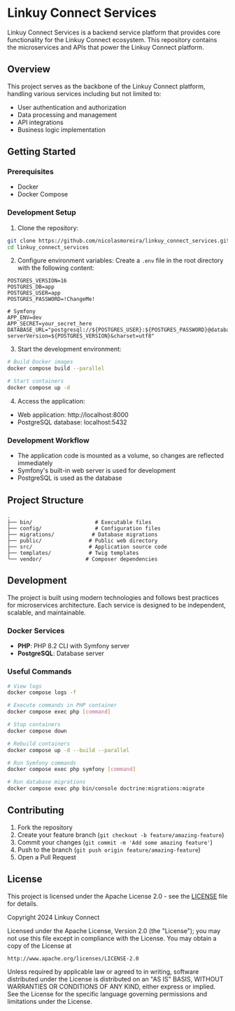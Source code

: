 # Linkuy Connect Services

Linkuy Connect Services is a backend service platform that provides core functionality for the Linkuy Connect ecosystem. This repository contains the microservices and APIs that power the Linkuy Connect platform.

## Overview

This project serves as the backbone of the Linkuy Connect platform, handling various services including but not limited to:

- User authentication and authorization
- Data processing and management
- API integrations
- Business logic implementation

## Getting Started

### Prerequisites

- Docker
- Docker Compose

### Development Setup

1. Clone the repository:

```bash
git clone https://github.com/nicolasmoreira/linkuy_connect_services.git
cd linkuy_connect_services
```

2. Configure environment variables:
   Create a `.env` file in the root directory with the following content:

```env
POSTGRES_VERSION=16
POSTGRES_DB=app
POSTGRES_USER=app
POSTGRES_PASSWORD=!ChangeMe!

# Symfony
APP_ENV=dev
APP_SECRET=your_secret_here
DATABASE_URL="postgresql://${POSTGRES_USER}:${POSTGRES_PASSWORD}@database:5432/${POSTGRES_DB}?serverVersion=${POSTGRES_VERSION}&charset=utf8"
```

3. Start the development environment:

```bash
# Build Docker images
docker compose build --parallel

# Start containers
docker compose up -d
```

4. Access the application:

- Web application: http://localhost:8000
- PostgreSQL database: localhost:5432

### Development Workflow

- The application code is mounted as a volume, so changes are reflected immediately
- Symfony's built-in web server is used for development
- PostgreSQL is used as the database

## Project Structure

```
.
├── bin/                    # Executable files
├── config/                 # Configuration files
├── migrations/            # Database migrations
├── public/               # Public web directory
├── src/                  # Application source code
├── templates/            # Twig templates
└── vendor/              # Composer dependencies
```

## Development

The project is built using modern technologies and follows best practices for microservices architecture. Each service is designed to be independent, scalable, and maintainable.

### Docker Services

- **PHP**: PHP 8.2 CLI with Symfony server
- **PostgreSQL**: Database server

### Useful Commands

```bash
# View logs
docker compose logs -f

# Execute commands in PHP container
docker compose exec php [command]

# Stop containers
docker compose down

# Rebuild containers
docker compose up -d --build --parallel

# Run Symfony commands
docker compose exec php symfony [command]

# Run database migrations
docker compose exec php bin/console doctrine:migrations:migrate
```

## Contributing

1. Fork the repository
2. Create your feature branch (`git checkout -b feature/amazing-feature`)
3. Commit your changes (`git commit -m 'Add some amazing feature'`)
4. Push to the branch (`git push origin feature/amazing-feature`)
5. Open a Pull Request

## License

This project is licensed under the Apache License 2.0 - see the [LICENSE](LICENSE) file for details.

Copyright 2024 Linkuy Connect

Licensed under the Apache License, Version 2.0 (the "License");
you may not use this file except in compliance with the License.
You may obtain a copy of the License at

    http://www.apache.org/licenses/LICENSE-2.0

Unless required by applicable law or agreed to in writing, software
distributed under the License is distributed on an "AS IS" BASIS,
WITHOUT WARRANTIES OR CONDITIONS OF ANY KIND, either express or implied.
See the License for the specific language governing permissions and
limitations under the License.
